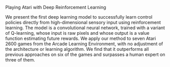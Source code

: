 Playing Atari with Deep Reinforcement Learning



We present the first deep learning model to successfully learn control policies directly
from high-dimensional sensory input using reinforcement learning. The
model is a convolutional neural network, trained with a variant of Q-learning,
whose input is raw pixels and whose output is a value function estimating future
rewards. We apply our method to seven Atari 2600 games from the Arcade Learning
Environment, with no adjustment of the architecture or learning algorithm. We
find that it outperforms all previous approaches on six of the games and surpasses
a human expert on three of them.
